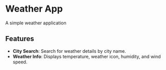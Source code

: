 # Weather App

A simple weather application

## Features
- **City Search**: Search for weather details by city name.
- **Weather Info**: Displays temperature, weather icon, humidity, and wind speed.
